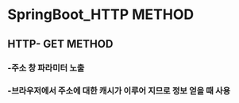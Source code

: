 # SpringBoot_HTTP METHOD

## HTTP- GET METHOD
### -주소 창 파라미터 노출
### -브라우저에서 주소에 대한 캐시가 이루어 지므로 정보 얻을 때 사용
